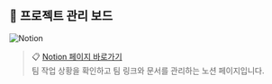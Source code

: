 ## 📌 프로젝트 관리 보드

![Notion](https://www.notion.so/image/https%3A%2F%2Fyour-image-link.jpg?table=block&id=abc123...)


> 📋 [Notion 페이지 바로가기](https://www.notion.so/Team6-1f5aac2f706f8068ad8dfb5fe7ce981e)  
> 팀 작업 상황을 확인하고 팀 링크와 문서를 관리하는 노션 페이지입니다.
